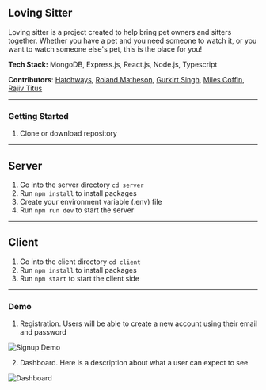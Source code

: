## Loving Sitter

Loving sitter is a project created to help bring pet owners and sitters together. Whether you have a pet and you need someone to watch it, or you want to watch someone else's pet, this is the place for you!

**Tech Stack:** MongoDB, Express.js, React.js, Node.js, Typescript

**Contributors**: [Hatchways](https://github.com/hatchways), [Roland Matheson](https://github.com/rj13371), [Gurkirt Singh](https://github.com/GurkirtSingh), [Miles Coffin](https://github.com/MilesDev91), [Rajiv Titus](https://github.com/rajivtitus)

---

### Getting Started

1. Clone or download repository

---

## Server

1. Go into the server directory `cd server`
2. Run `npm install` to install packages
3. Create your environment variable (.env) file
4. Run `npm run dev` to start the server

---

## Client

1. Go into the client directory `cd client`
2. Run `npm install` to install packages
3. Run `npm start` to start the client side

---

### Demo

1. Registration. Users will be able to create a new account using their email and password

![Signup Demo](demo/images/signup.png)

2. Dashboard. Here is a description about what a user can expect to see

![Dashboard](demo/images/dashboard.png)
